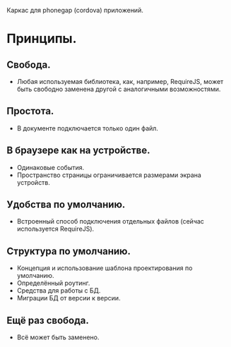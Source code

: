 Каркас для phonegap (cordova) приложений.

# Принципы.

## Свобода.
 * Любая используемая библиотека, как, например, RequireJS, может быть свободно заменена другой с аналогичными возможностями.

## Простота.
 * В документе подключается только один файл.

## В браузере как на устройстве.
 * Одинаковые события.
 * Пространство страницы ограничивается размерами экрана устройств.

## Удобства по умолчанию.
 * Встроенный способ подключения отдельных файлов (сейчас используется RequireJS).

## Структура по умолчанию.
 * Концепция и использование шаблона проектирования по умолчанию.
 * Определённый роутинг.
 * Средства для работы с БД.
 * Миграции БД от версии к версии.

## Ещё раз свобода.
 * Всё может быть заменено.
